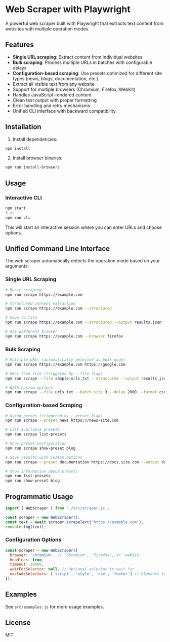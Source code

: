 # Web Scraper with Playwright

A powerful web scraper built with Playwright that extracts text content from websites with multiple operation modes.

## Features

- **Single URL scraping**: Extract content from individual websites
- **Bulk scraping**: Process multiple URLs in batches with configurable delays
- **Configuration-based scraping**: Use presets optimized for different site types (news, blogs, documentation, etc.)
- Extract all visible text from any website
- Support for multiple browsers (Chromium, Firefox, WebKit)
- Handles JavaScript-rendered content
- Clean text output with proper formatting
- Error handling and retry mechanisms
- Unified CLI interface with backward compatibility

## Installation

1. Install dependencies:
```bash
npm install
```

2. Install browser binaries:
```bash
npm run install-browsers
```

## Usage

### Interactive CLI

```bash
npm start
# or
npm run cli
```

This will start an interactive session where you can enter URLs and choose options.

## Unified Command Line Interface

The web scraper automatically detects the operation mode based on your arguments:

### Single URL Scraping

```bash
# Basic scraping
npm run scrape https://example.com

# Structured content extraction
npm run scrape https://example.com --structured

# Save to file
npm run scrape https://example.com --structured --output results.json

# Use different browser
npm run scrape https://example.com --browser firefox
```

### Bulk Scraping

```bash
# Multiple URLs (automatically detected as bulk mode)
npm run scrape https://example.com https://google.com

# URLs from file (triggered by --file flag)
npm run scrape --file sample-urls.txt --structured --output results.json

# With custom options
npm run scrape --file urls.txt --batch-size 3 --delay 2000 --format csv
```

### Configuration-based Scraping

```bash
# Using preset (triggered by --preset flag)  
npm run scrape --preset news https://news-site.com

# List available presets
npm run scrape list-presets

# Show preset configuration
npm run scrape show-preset blog

# Save results with custom options
npm run scrape --preset documentation https://docs.site.com --output docs.json

# Show information about presets
npm run list-presets
npm run show-preset blog
```

## Programmatic Usage

```javascript
import { WebScraper } from './src/scraper.js';

const scraper = new WebScraper();
const text = await scraper.scrapeText('https://example.com');
console.log(text);
```

### Configuration Options

```javascript
const scraper = new WebScraper({
  browser: 'chromium', // 'chromium', 'firefox', or 'webkit'
  headless: true,
  timeout: 30000,
  waitForSelector: null, // Optional selector to wait for
  excludeSelectors: ['script', 'style', 'nav', 'footer'] // Elements to exclude
});
```

## Examples

See `src/examples.js` for more usage examples.

## License

MIT